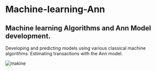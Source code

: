 # Machine-learning-Ann
## Machine learning Algorithms and Ann Model development.

Developing and predicting models using various classical machine algorithms.
Estimating transactions with the Ann model.

![makine](https://user-images.githubusercontent.com/60323250/110012937-20610c80-7d32-11eb-908a-42d6ab76a030.png)


